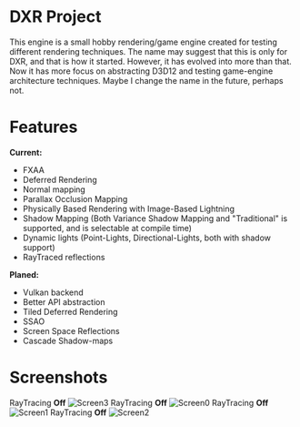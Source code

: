 # DXR Project
This engine is a small hobby rendering/game engine created for testing different rendering techniques. The name may suggest that this is only for DXR, and that is how it started. However, it has evolved into more than that. Now it has more focus on abstracting D3D12 and testing game-engine architecture techniques. Maybe I change the name in the future, perhaps not.

# Features
**Current:**
* FXAA
* Deferred Rendering
* Normal mapping
* Parallax Occlusion Mapping
* Physically Based Rendering with Image-Based Lightning
* Shadow Mapping (Both Variance Shadow Mapping and "Traditional" is supported, and is selectable at compile time)
* Dynamic lights (Point-Lights, Directional-Lights, both with shadow support)
* RayTraced reflections

**Planed:**
* Vulkan backend
* Better API abstraction
* Tiled Deferred Rendering
* SSAO
* Screen Space Reflections
* Cascade Shadow-maps

# Screenshots
RayTracing **Off**
![Screen3](Screenshots/screen3.png? "Screen3")
RayTracing **Off**
![Screen0](Screenshots/screen0.png? "Screen0")
RayTracing **Off**
![Screen1](Screenshots/screen1.png? "Screen1")
RayTracing **Off**
![Screen2](Screenshots/screen2.png? "Screen2")
